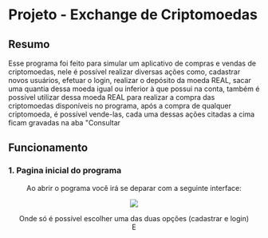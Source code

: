 # Projeto - Exchange de Criptomoedas
## Resumo
  Esse programa foi feito para simular um aplicativo de compras e vendas de criptomoedas, nele é possível realizar diversas ações como, cadastrar
  novos usuários, efetuar o login, realizar o depósito da moeda REAL, sacar uma quantia dessa moeda igual ou inferior à que possui na 
  conta, também é possível utilizar dessa moeda REAL para realizar a compra das criptomoedas disponíveis no programa, após a compra de 
  qualquer criptomoeda, é possível vende-las, cada uma dessas ações citadas a cima ficam gravadas na aba "Consultar

## Funcionamento
  ### 1. Pagina inicial do programa

  <p align="center">Ao abrir o pograma você irá se deparar com a seguinte interface:</p>
  
   <p align="center">                 
    <img src=https://github.com/KaioLC/exchange-criptmoedas/assets/170814907/da4138c1-60a7-40c8-88fb-c7719b5ab38f>
   </p>
   <p align="center">Onde só é possível escolher uma das duas opções (cadastrar e login)
   <br>
     E
   </p>
  

